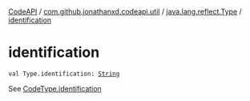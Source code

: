 [CodeAPI](../../index.md) / [com.github.jonathanxd.codeapi.util](../index.md) / [java.lang.reflect.Type](index.md) / [identification](.)

# identification

`val Type.identification: `[`String`](https://kotlinlang.org/api/latest/jvm/stdlib/kotlin/-string/index.html)

See [CodeType.identification](../../com.github.jonathanxd.codeapi.type/-code-type/identification.md)

